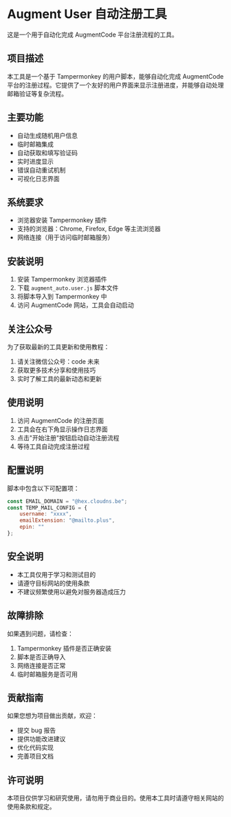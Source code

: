 # Augment User 自动注册工具

这是一个用于自动化完成 AugmentCode 平台注册流程的工具。

## 项目描述

本工具是一个基于 Tampermonkey 的用户脚本，能够自动化完成 AugmentCode 平台的注册过程。它提供了一个友好的用户界面来显示注册进度，并能够自动处理邮箱验证等复杂流程。

## 主要功能

- 自动生成随机用户信息
- 临时邮箱集成
- 自动获取和填写验证码
- 实时进度显示
- 错误自动重试机制
- 可视化日志界面

## 系统要求

- 浏览器安装 Tampermonkey 插件
- 支持的浏览器：Chrome, Firefox, Edge 等主流浏览器
- 网络连接（用于访问临时邮箱服务）

## 安装说明

1. 安装 Tampermonkey 浏览器插件
2. 下载 `augment_auto.user.js` 脚本文件
3. 将脚本导入到 Tampermonkey 中
4. 访问 AugmentCode 网站，工具会自动启动

## 关注公众号

为了获取最新的工具更新和使用教程：

1. 请关注微信公众号：code 未来
2. 获取更多技术分享和使用技巧
3. 实时了解工具的最新动态和更新

## 使用说明

1. 访问 AugmentCode 的注册页面
2. 工具会在右下角显示操作日志界面
3. 点击"开始注册"按钮启动自动注册流程
4. 等待工具自动完成注册过程

## 配置说明

脚本中包含以下可配置项：

```javascript
const EMAIL_DOMAIN = "@hex.cloudns.be";
const TEMP_MAIL_CONFIG = {
    username: "xxxx",
    emailExtension: "@mailto.plus",
    epin: ""
};
```

## 安全说明

- 本工具仅用于学习和测试目的
- 请遵守目标网站的使用条款
- 不建议频繁使用以避免对服务器造成压力

## 故障排除

如果遇到问题，请检查：

1. Tampermonkey 插件是否正确安装
2. 脚本是否正确导入
3. 网络连接是否正常
4. 临时邮箱服务是否可用

## 贡献指南

如果您想为项目做出贡献，欢迎：

- 提交 bug 报告
- 提供功能改进建议
- 优化代码实现
- 完善项目文档

## 许可说明

本项目仅供学习和研究使用，请勿用于商业目的。使用本工具时请遵守相关网站的使用条款和规定。

